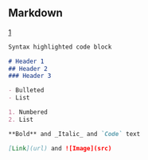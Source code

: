## Markdown

[1]

```markdown
Syntax highlighted code block

# Header 1
## Header 2
### Header 3

- Bulleted
- List

1. Numbered
2. List

**Bold** and _Italic_ and `Code` text

[Link](url) and ![Image](src)
```

[1]: https://github.com/adam-p/markdown-here/wiki/Markdown-Cheatsheet